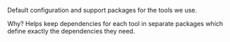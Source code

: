 Default configuration and support packages for the tools we use.

Why? Helps keep dependencies for each tool in separate packages which define exactly the dependencies they need.

